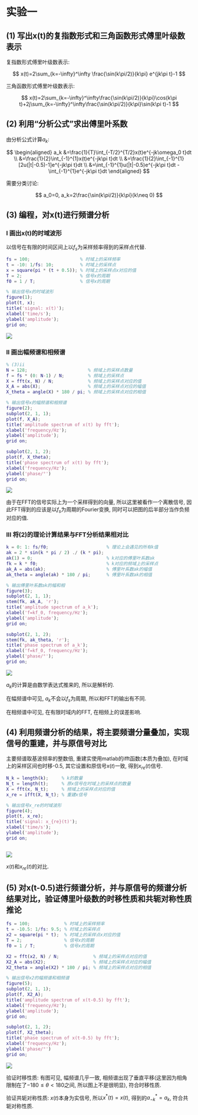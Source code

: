 # 实验一

## (1) 写出x(t)的复指数形式和三角函数形式傅里叶级数表示

复指数形式傅里叶级数表示:

$$
x(t)=2\sum_{k=-\infty}^\infty \frac{\sin(k\pi/2)}{k\pi} e^{jk\pi t}-1
$$

三角函数形式傅里叶级数表示:

$$
x(t)=2\sum_{k=-\infty}^\infty\frac{\sin(k\pi/2)}{k\pi}\cos(k\pi t)+2j\sum_{k=-\infty}^\infty\frac{\sin(k\pi/2)}{k\pi}\sin(k\pi t)-1
$$

## (2) 利用“分析公式”求出傅里叶系数

由分析公式计算$a_k$:

$$
\begin{aligned}
a_k
&=\frac{1}{T}\int_{-T/2}^{T/2}x(t)e^{-jk\omega_0 t}dt \\
&=\frac{1}{2}\int_{-1}^{1}x(t)e^{-jk\pi t}dt \\
&=\frac{1}{2}\int_{-1}^{1}[2u(|t|-0.5)-1]e^{-jk\pi t}dt \\
&=\int_{-1}^{1}u(|t|-0.5)e^{-jk\pi t}dt - \int_{-1}^{1}e^{-jk\pi t}dt
\end{aligned}
$$

需要分类讨论:

$$
a_0=0, a_k=2\frac{\sin(k\pi/2)}{k\pi}(k\neq 0)
$$

## (3) 编程，对x(t)进行频谱分析

### I 画出x(t)的时域波形

以信号在有限的时间区间上以$f_s$为采样频率得到的采样点代替.

```matlab
fs = 100;                   % 时域上的采样频率 
t = -10: 1/fs: 10;          % 时域上的采样点
x = square(pi * (t + 0.5)); % 时域上的采样点x对应的值
T = 2;                      % 信号x的周期
f0 = 1 / T;                 % 信号x的周期

% 输出信号x的时域波形
figure(1);
plot(t, x);
title('signal: x(t)');
xlabel('time/s');
ylabel('amplitude');
grid on;
```

![](./figure_1.png)

### II 画出幅频谱和相频谱

```matlab
% (3)ii
N = 128;                       % 频域上的采样点数量
f = fs * (0: N-1) / N;         % 频域上的采样点
X = fft(x, N) / N;             % 频域上的采样点对应的值
X_A = abs(X);                  % 频域上的采样点对应的幅值
X_theta = angle(X) * 180 / pi; % 频域上的采样点对应的相值

% 输出信号x的幅频谱和相频谱
figure(2);
subplot(2, 1, 1);
plot(f, X_A);
title('amplitude spectrum of x(t) by fft');
xlabel('frequency/Hz');
ylabel('amplitude');
grid on;

subplot(2, 1, 2);
plot(f, X_theta);
title('phase spectrum of x(t) by fft');
xlabel('frequency/Hz');
ylabel('phase/°')
grid on;
```

![](./figure_2.png)

由于在FFT的信号实际上为一个采样得到的向量, 所以这里被看作一个离散信号, 因此FFT得到的应该是以$f_s$为周期的Fourier变换, 同时可以把图的后半部分当作负频对应的值.

### III 将(2)的理论计算结果与FFT分析结果相对比

```matlab
k = 0: 1: fs/f0;                      % 理论上会遇见的所有k值
ak = 2 * sin(k * pi / 2) ./ (k * pi);
ak(1) = 0;                            % k对应的傅里叶系数ak
fk = k * f0;                          % k对应的频域上的采样点
ak_A = abs(ak);                       % 傅里叶系数ak的幅值
ak_theta = angle(ak) * 180 / pi;      % 傅里叶系数ak的相值

% 输出傅里叶系数ak的幅和相
figure(3);
subplot(2, 1, 1);
stem(fk, ak_A, 'r');
title('amplitude spectrum of a_k');
xlabel('f=kf_0, frequency/Hz');
ylabel('amplitude');
grid on;

subplot(2, 1, 2);
stem(fk, ak_theta, 'r');
title('phase spectrum of a_k');
xlabel('f=kf_0, frequency/Hz');
ylabel('phase/°');
grid on;
```

![](./figure_3.png)

$a_k$的计算是由数学表达式推来的, 所以是解析的.

在幅频谱中可见, $a_k$不会以$f_s$为周期, 所以和FFT的输出有不同.

在相频谱中可见, 在有限时域内的FFT, 在相频上的误差影响.

## (4) 利用频谱分析的结果，将主要频谱分量叠加，实现信号的重建，并与原信号对比

主要频谱取基波频率的整数倍, 重建实使用matlab的ifft函数(本质为叠加), 在时域上的采样区间也时移-0.5, 其它设置和原信号$x(t)$一致, 得到$x_{re}(t)$信号.

```matlab
N_k = length(k);     % k的数量
N_t = length(t);     % 原x信号在时域上的采样点的数量
X = fft(x, N_t);     % 频域上的采样点对应的值
x_re = ifft(X, N_t); % 重建x信号

% 输出信号x_re的时域波形
figure(4);
plot(t, x_re);
title('signal: x_{re}(t)');
xlabel('time/s');
ylabel('amplitude');
grid on;

```

![]()

![](./figure_4.png)

$x(t)$和$x_{re}(t)$的对比.

## (5) 对x(t-0.5)进行频谱分析，并与原信号的频谱分析结果对比，验证傅里叶级数的时移性质和共轭对称性质推论

```matlab
fs = 100;             % 时域上的采样频率 
t = -10.5: 1/fs: 9.5; % 时域上的采样点
x2 = square(pi * t);  % 时域上的采样点x对应的值
T = 2;                % 信号x的周期
f0 = 1 / T;           % 信号x的周期

X2 = fft(x2, N) / N;             % 频域上的采样点对应的值
X2_A = abs(X2);                  % 频域上的采样点对应的幅值
X2_theta = angle(X2) * 180 / pi; % 频域上的采样点对应的相值

% 输出信号x2的幅频谱和相频谱
figure(5);
subplot(2, 1, 1);
plot(f, X2_A);
title('amplitude spectrum of x(t-0.5) by fft');
xlabel('frequency/Hz');
ylabel('amplitude');
grid on;

subplot(2, 1, 2);
plot(f, X2_theta);
title('phase spectrum of x(t-0.5) by fft');
xlabel('frequency/Hz');
ylabel('phase/°')
grid on;
```

![](./figure_5.png)

验证时移性质: 有图可见, 幅频谱几乎一致, 相频谱出现了垂直平移(这里因为相角限制在了$-180\le\theta<180$之间, 所以图上不是很明显), 符合时移性质.

验证共轭对称性质: $x(t)$本身为实信号, 所以$x^ *(t)=x(t)$, 得到的$a^ *_{-k}=a_{k}$, 符合共轭对称性质.

